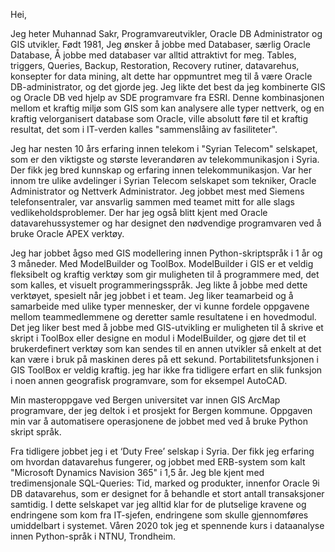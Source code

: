 Hei,

Jeg heter Muhannad Sakr, Programvareutvikler, Oracle DB Administrator og GIS utvikler. Født 1981, Jeg ønsker å jobbe med Databaser, særlig Oracle Database, Å jobbe med databaser var alltid attraktivt for meg. Tables, triggers, Queries, Backup, Restoration, Recovery rutiner, datavarehus, konsepter for data mining, alt dette har oppmuntret meg til å være Oracle DB-administrator, og det gjorde jeg. Jeg likte det best da jeg kombinerte GIS og Oracle DB ved hjelp av SDE programvare fra ESRI. Denne kombinasjonen mellom et kraftig miljø som GIS som kan analysere alle typer nettverk, og en kraftig velorganisert database som Oracle, ville absolutt føre til et kraftig resultat, det som i IT-verden kalles "sammenslåing av fasiliteter".

Jeg har nesten 10 års erfaring innen telekom i "Syrian Telecom" selskapet, som er den viktigste og største leverandøren av telekommunikasjon i Syria. Der fikk jeg bred kunnskap og erfaring innen telekommunikasjon. Var her innom tre ulike avdelinger i Syrian Telecom selskapet som tekniker, Oracle Administrator og Nettverk Administrator. Jeg jobbet mest med Siemens telefonsentraler, var ansvarlig sammen med teamet mitt for alle slags vedlikeholdsproblemer. Der har jeg også blitt kjent med Oracle datavarehussystemer og har designet den nødvendige programvaren ved å bruke Oracle APEX verktøy.

Jeg har jobbet ågso med GIS modellering innen Python-skriptspråk i 1 år og 3 måneder. Med ModelBuilder og ToolBox. ModelBuilder i GIS er et veldig fleksibelt og kraftig verktøy som gir muligheten til å programmere med, det som kalles, et visuelt programmeringsspråk. Jeg likte å jobbe med dette verktøyet, spesielt når jeg jobbet i et team. Jeg liker teamarbeid og å samarbeide med ulike typer mennesker, der vi kunne fordele oppgavene mellom teammedlemmene og deretter samle resultatene i en hovedmodul. Det jeg liker best med å jobbe med GIS-utvikling er muligheten til å skrive et skript i ToolBox eller designe en modul i ModelBuilder, og gjøre det til et brukerdefinert verktøy som kan sendes til en annen utvikler så enkelt at det kan være i bruk på maskinen deres på ett sekund. Portabilitetsfunksjonen i GIS ToolBox er veldig kraftig. jeg har ikke fra tidligere erfart en slik funksjon i noen annen geografisk programvare, som for eksempel AutoCAD.

Min masteroppgave ved Bergen universitet var innen GIS ArcMap programvare, der jeg deltok i et prosjekt for Bergen kommune. Oppgaven min var å automatisere operasjonene de jobbet med ved å bruke Python skript språk.

Fra tidligere jobbet jeg i et ‘Duty Free’ selskap i Syria. Der fikk jeg erfaring om hvordan datavarehus fungerer, og jobbet med ERB-system som kalt "Microsoft Dynamics Navision 365" i 1,5 år. Jeg ble kjent med tredimensjonale SQL-Queries: Tid, marked og produkter, innenfor Oracle 9i DB datavarehus, som er designet for å behandle et stort antall transaksjoner samtidig. I dette selskapet var jeg alltid klar for de plutselige kravene og endringene som kom fra IT-sjefen, endringene som skulle gjennomføres umiddelbart i systemet. Våren 2020 tok jeg et spennende kurs i dataanalyse innen Python-språk i NTNU, Trondheim.

